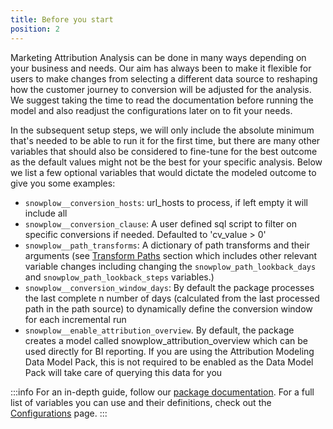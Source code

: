 ```yaml
---
title: Before you start
position: 2
---
```


Marketing Attribution Analysis can be done in many ways depending on your business and needs. Our aim has always been to make it flexible for users to make changes from selecting a different data source to reshaping how the customer journey to conversion will be adjusted for the analysis. We suggest taking the time to read the documentation before running the model and also readjust the configurations later on to fit your needs.

In the subsequent setup steps, we will only include the absolute minimum that's needed to be able to run it for the first time, but there are many other variables that should also be considered to fine-tune for the best outcome as the default values might not be the best for your specific analysis. Below we list a few optional variables that would dictate the modeled outcome to give you some examples:


- `snowplow__conversion_hosts`: url_hosts to process, if left empty it will include all
- `snowplow__conversion_clause`: A user defined sql script to filter on specific conversions if needed. Defaulted to 'cv_value > 0'
- `snowplow__path_transforms`: A dictionary of path transforms and their arguments (see [Transform Paths](/docs/modeling-your-data/modeling-your-data-with-dbt/dbt-models/dbt-attribution-data-model/#transform-paths) section which includes other relevant variable changes including changing the `snowplow_path_lookback_days` and `snowplow_path_lookback_steps` variables.)
- `snowplow__conversion_window_days`: By default the package processes the last complete n number of days (calculated from the last processed path in the path source) to dynamically define the conversion window for each incremental run
- `snowplow__enable_attribution_overview`. By default, the package creates a model called snowplow_attribution_overview which can be used directly for BI reporting. If you are using the Attribution Modeling Data Model Pack, this is not required to be enabled as the Data Model Pack will take care of querying this data for you

:::info
For an in-depth guide, follow our [package documentation](/docs/modeling-your-data/modeling-your-data-with-dbt/dbt-models/dbt-attribution-data-model/). For a full list of variables you can use and their definitions, check out the [Configurations](/docs/modeling-your-data/modeling-your-data-with-dbt/dbt-configuration/attribution) page.
:::
